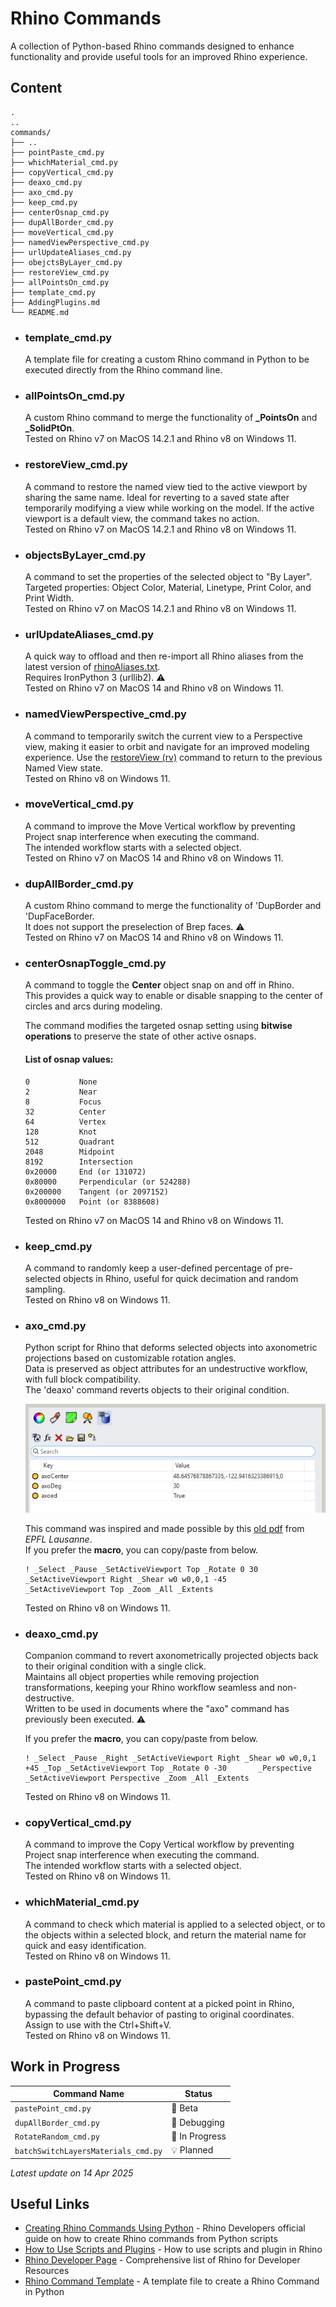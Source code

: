 # Rhino Commands

A collection of Python-based Rhino commands designed to enhance functionality and provide useful tools for an improved Rhino experience.

## Content

```plaintext
.
..
commands/
├── ..
├── pointPaste_cmd.py
├── whichMaterial_cmd.py
├── copyVertical_cmd.py
├── deaxo_cmd.py
├── axo_cmd.py
├── keep_cmd.py
├── centerOsnap_cmd.py
├── dupAllBorder_cmd.py
├── moveVertical_cmd.py
├── namedViewPerspective_cmd.py
├── urlUpdateAliases_cmd.py
├── obejctsByLayer_cmd.py
├── restoreView_cmd.py
├── allPointsOn_cmd.py    
├── template_cmd.py
├── AddingPlugins.md    
└── README.md
```

- ### template_cmd.py
  A template file for creating a custom Rhino command in Python to be executed directly from the Rhino command line.

- ### allPointsOn_cmd.py
  A custom Rhino command to merge the functionality of **_PointsOn** and **_SolidPtOn**.<br>
  Tested on Rhino v7 on MacOS 14.2.1 and Rhino v8 on Windows 11.

- ### restoreView_cmd.py
  A command to restore the named view tied to the active viewport by sharing the same name.
  Ideal for reverting to a saved state after temporarily modifying a view while working on the model.
  If the active viewport is a default view, the command takes no action.<br>
  Tested on Rhino v7 on MacOS 14.2.1 and Rhino v8 on Windows 11.

- ### objectsByLayer_cmd.py
  A command to set the properties of the selected object to "By Layer".<br>
  Targeted properties: Object Color, Material, Linetype, Print Color, and Print Width.<br>
  Tested on Rhino v7 on MacOS 14.2.1 and Rhino v8 on Windows 11.
  
- ### urlUpdateAliases_cmd.py
  A quick way to offload and then re-import all Rhino aliases from the latest version of [rhinoAliases.txt](/aliases/rhinoAliases.txt).<br>
  Requires IronPython 3 (urllib2). :warning:<br>
  Tested on Rhino v7 on MacOS 14 and Rhino v8 on Windows 11.

- ### namedViewPerspective_cmd.py
  A command to temporarily switch the current view to a Perspective view, making it easier to orbit and navigate for an improved modeling experience.
  Use the [restoreView (rv)](/commands/restoreView_cmd.py) command to return to the previous Named View state. <br>
  Tested on Rhino v8 on Windows 11.

- ### moveVertical_cmd.py
  A command to improve the Move Vertical workflow by preventing Project snap interference when executing the command. <br>
  The intended workflow starts with a selected object. <br>
  Tested on Rhino v7 on MacOS 14 and Rhino v8 on Windows 11.

- ### dupAllBorder_cmd.py
  A custom Rhino command to merge the functionality of 'DupBorder and 'DupFaceBorder. <br>
  It does not support the preselection of Brep faces. :warning:<br>
  Tested on Rhino v7 on MacOS 14 and Rhino v8 on Windows 11.

- ### centerOsnapToggle_cmd.py
    A command to toggle the **Center** object snap on and off in Rhino. <br>
    This provides a quick way to enable or disable snapping to the center of circles and arcs during modeling.

   The command modifies the targeted osnap setting using **bitwise operations** to preserve the state of other active osnaps.

   #### List of osnap values:
   ```
   0           None  
   2           Near  
   8           Focus  
   32          Center  
   64          Vertex  
   128         Knot  
   512         Quadrant  
   2048        Midpoint  
   8192        Intersection  
   0x20000     End (or 131072)  
   0x80000     Perpendicular (or 524288)  
   0x200000    Tangent (or 2097152)  
   0x8000000   Point (or 8388608)
   ```
   Tested on Rhino v7 on MacOS 14 and Rhino v8 on Windows 11.

- ### keep_cmd.py
  A command to randomly keep a user-defined percentage of pre-selected objects in Rhino, useful for quick decimation and random sampling.<br>
  Tested on Rhino v8 on Windows 11.<br>

- ### axo_cmd.py
  Python script for Rhino that deforms selected objects into axonometric projections based on customizable rotation angles.<br>
  Data is preserved as object attributes for an undestructive workflow,  with full block compatibility.<br>
  The 'deaxo' command reverts objects to their original condition.<br>

  ![](/.assets/AttributeAxoCommand.png)

   This command was inspired and made possible by this [old pdf](https://www.epfl.ch/schools/enac/atelier-maquettes/wp-content/uploads/2023/08/Creating-an-Axonometric-View-in-Rhino-1.pdf) from *EPFL Lausanne*.<br>
   If you prefer the **macro**, you can copy/paste from below.<br>

   ```plaintext
   ! _Select _Pause _SetActiveViewport Top _Rotate 0 30 _SetActiveViewport Right _Shear w0 w0,0,1 -45       _SetActiveViewport Top _Zoom _All _Extents
   ```
   Tested on Rhino v8 on Windows 11.<br>

- ### deaxo_cmd.py
  Companion command to revert axonometrically projected objects back to their original condition with a single click.<br>
  Maintains all object properties while removing projection transformations, keeping your Rhino workflow seamless and non-destructive.<br>
  Written to be used in documents where the "axo" command has previously been executed. :warning:<br>

   If you prefer the **macro**, you can copy/paste from below.<br>

   ```plaintext
   ! _Select _Pause _Right _SetActiveViewport Right _Shear w0 w0,0,1 +45 _Top _SetActiveViewport Top _Rotate 0 -30       _Perspective _SetActiveViewport Perspective _Zoom _All _Extents

   ```
   Tested on Rhino v8 on Windows 11.<br>

- ### copyVertical_cmd.py
  A command to improve the Copy Vertical workflow by preventing Project snap interference when executing the command. <br>
  The intended workflow starts with a selected object. <br>
  Tested on Rhino v8 on Windows 11.
  
- ### whichMaterial_cmd.py
  A command to check which material is applied to a selected object, or to the objects within a selected block, and return the material name for quick and easy identification.<br>
  Tested on Rhino v8 on Windows 11.

- ### pastePoint_cmd.py
  A command to paste clipboard content at a picked point in Rhino, bypassing the default behavior of pasting to original coordinates. <br>
  Assign to use with the Ctrl+Shift+V. <br>
  Tested on Rhino v8 on Windows 11.


## Work in Progress

| Command Name                    | Status                       |
| ------------------------------- | ---------------------------- |
| `pastePoint_cmd.py`           | 🧭 Beta       |
| `dupAllBorder_cmd.py`           | 🐞 Debugging  |
| `RotateRandom_cmd.py`           | :construction: In Progress  |
| `batchSwitchLayersMaterials_cmd.py`           | :bulb: Planned  |




 *Latest update on 14 Apr 2025*                      


## Useful Links
- [Creating Rhino Commands Using Python](https://developer.rhino3d.com/en/guides/rhinopython/7/creating-rhino-commands-using-python/)  -  Rhino Developers official guide on how to create Rhino commands from Python scripts
- [How to Use Scripts and Plugins](https://www.rhino3d.com/docs/guides/scripts-plugins/how-to-use/)  -  How to use scripts and plugin in Rhino
- [Rhino Developer Page](https://developer.rhino3d.com/)  - Comprehensive list of Rhino for Developer Resources
- [Rhino Command Template](/commands/template_cmd.py)  -  A template file to create a Rhino Command in Python


